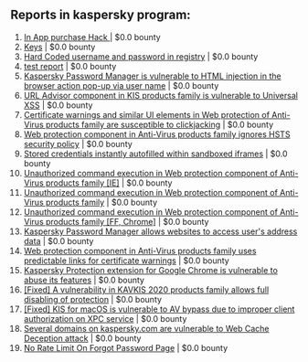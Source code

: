 ## Reports in kaspersky program:
1. [In App purchase Hack ](https://hackerone.com/reports/218287) | $0.0 bounty
2. [Keys](https://hackerone.com/reports/269831) | $0.0 bounty
3. [Hard Coded username and password in registry](https://hackerone.com/reports/291200) | $0.0 bounty
4. [test report](https://hackerone.com/reports/395531) | $0.0 bounty
5. [Kaspersky Password Manager is vulnerable to HTML injection in the browser action pop-up via user name](https://hackerone.com/reports/435618) | $0.0 bounty
6. [URL Advisor component in KIS products family is vulnerable to Universal XSS](https://hackerone.com/reports/463915) | $0.0 bounty
7. [Certificate warnings and similar UI elements in Web protection of Anti-Virus products family are susceptible to clickjacking](https://hackerone.com/reports/463695) | $0.0 bounty
8. [Web protection component in Anti-Virus products family ignores HSTS security policy](https://hackerone.com/reports/461780) | $0.0 bounty
9. [Stored credentials instantly autofilled within sandboxed iframes](https://hackerone.com/reports/650085) | $0.0 bounty
10. [Unauthorized command execution in Web protection component of Anti-Virus products family [IE]](https://hackerone.com/reports/470547) | $0.0 bounty
11. [Unauthorized command execution in Web protection component of Anti-Virus products family](https://hackerone.com/reports/470544) | $0.0 bounty
12. [Unauthorized command execution in Web protection component of Anti-Virus products family [FF, Chrome]](https://hackerone.com/reports/470553) | $0.0 bounty
13. [Kaspersky Password Manager allows websites to access user's address data](https://hackerone.com/reports/430854) | $0.0 bounty
14. [Web protection component in Anti-Virus products family uses predictable links for certificate warnings](https://hackerone.com/reports/469372) | $0.0 bounty
15. [Kaspersky Protection extension for Google Chrome is vulnerable to abuse its features](https://hackerone.com/reports/470519) | $0.0 bounty
16. [[Fixed] A vulnerability in KAVKIS 2020 products family allows full disabling of protection](https://hackerone.com/reports/870615) | $0.0 bounty
17. [[Fixed] KIS for macOS is vulnerable to AV bypass due to improper client authorization on XPC service](https://hackerone.com/reports/980876) | $0.0 bounty
18. [Several domains on kaspersky.com are vulnerable to Web Cache Deception attack](https://hackerone.com/reports/1185028) | $0.0 bounty
19. [No Rate Limit On Forgot Password Page](https://hackerone.com/reports/1195618) | $0.0 bounty